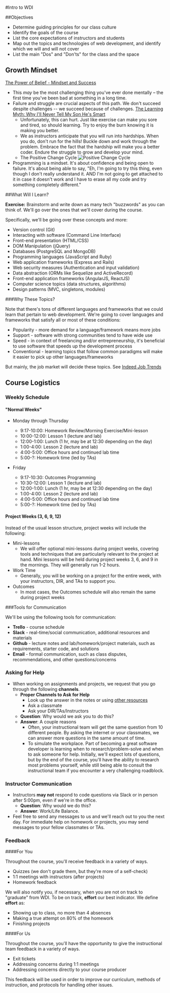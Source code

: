 #Intro to WDI

##Objectives

* Determine guiding principles for our class culture
* Identify the goals of the course
* List the core expectations of instructors and students
* Map out the topics and technologies of web development, and identify which we will and will not cover
* List the main "Dos" and "Don'ts" for the class and the space

## Growth Mindset

[The Power of Belief - Mindset and Success](https://www.youtube.com/watch?v=pN34FNbOKXc)

- This *may* be the most challenging thing you've ever done mentally – the first time you've been bad at something in a long time.
- Failure and struggle are crucial aspects of this path. We don't succeed despite challenges -- we succeed because of challenges. [The Learning Myth: Why I'll Never Tell My Son He's Smart](https://www.khanacademy.org/about/blog/post/95208400815/the-learning-myth-why-ill-never-tell-my-son-hes)
  - Unfortunately, this can hurt. Just like exercise can make you sore and tired, so should learning. Try to enjoy the burn knowing it is making you better.
  - We as instructors anticipate that you will run into hardships. When you do, don't run for the hills! Buckle down and work through the problem. Embrace the fact that the hardship will make you a better coder. Endure the struggle to grow and develop your mind.
  - The Positive Change Cycle
  ![Positive Change Cycle](http://changingminds.org/images/change_positive.gif)
- Programming is a mindset. It's about confidence and being open to failure. It's about being able to say, "Eh, I'm going to try this thing, even though I don't really understand it. AND I'm not going to get attached to it in case it doesn't work and I have to erase all my code and try something completely different."

##What Will I Learn?

**Exercise:** Brainstorm and write down as many tech "buzzwords" as you can think of. We'll go over the ones that we'll cover during the course.

Specifically, we'll be going over these concepts and more:

* Version control (Git)
* Interacting with software (Command Line Interface)
* Front-end presentation (HTML/CSS)
* DOM Manipulation (jQuery)
* Databases (PostgreSQL and MongoDB)
* Programming languages (JavaScript and Ruby)
* Web application frameworks (Express and Rails)
* Web security measures (Authentication and input validation)
* Data abstraction (ORMs like Sequelize and ActiveRecord)
* Front-end application frameworks (AngularJS, ReactJS)
* Computer science topics (data structures, algorithms)
* Design patterns (MVC, singletons, modules)

###Why These Topics?

Note that there's tons of different languages and frameworks that we could learn that pertain to web development. We're going to cover languages and frameworks that satisfy all or most of these conditions:

* Popularity - more demand for a language/framework means more jobs
* Support - software with strong communities tend to have wide use
* Speed - in context of freelancing and/or entrepreneurship, it's beneficial to use software that speeds up the development process
* Conventional - learning topics that follow common paradigms will make it easier to pick up other languages/frameworks

But mainly, the job market will decide these topics. See [Indeed Job Trends](http://www.indeed.com/jobtrends)

## Course Logistics

### Weekly Schedule

#### "Normal Weeks"

- Monday through Thursday
  - 9:17-10:00:  Homework Review/Morning Exercise/Mini-lesson
  - 10:00-12:00: Lesson 1 (lecture and lab)
  - 12:00-1:00:  Lunch (1 hr, may be at 12:30 depending on the day)
  - 1:00-4:00:   Lesson 2 (lecture and lab)
  - 4:00-5:00:   Office hours and continued lab time
  - 5:00-?:      Homework time (led by TAs)

- Friday
  - 9:17-10:30:  Outcomes Programming
  - 10:30-12:00: Lesson 1 (lecture and lab)
  - 12:00-1:00:  Lunch (1 hr, may be at 12:30 depending on the day)
  - 1:00-4:00:   Lesson 2 (lecture and lab)
  - 4:00-5:00:   Office hours and continued lab time
  - 5:00-?:      Homework time (led by TAs)


#### Project Weeks (3, 6, 9, 12)

Instead of the usual lesson structure, project weeks will include the following:

- Mini-lessons
  - We will offer optional mini-lessons during project weeks, covering tools and techniques that are particularly relevant to the project at hand. Mini lessons will be held during project weeks 3, 6, and 9 in the mornings. They will generally run 1-2 hours.
- Work Time
  - Generally, you will be working on a project for the entire week, with your instructors, DIR, and TAs to support you.
- Outcomes
  - In most cases, the Outcomes schedule will also remain the same during project weeks

###Tools for Communication

We'll be using the following tools for communication:

- **Trello** - course schedule
- **Slack** - real-time/social communication, additional resources and materials
- **Github** - lecture notes and lab/homework/project materials, such as requirements, starter code, and solutions
- **Email** - formal communication, such as class disputes, recommendations, and other questions/concerns

### Asking for Help

- When working on assignments and projects, we request that you go through the following **channels**.
  - **Proper Channels to Ask for Help**
    - Look up the answer in the notes or using [other resources](http://www.google.com)
    - Ask a classmate
    - Ask your DIR/TAs/Instructors
  - **Question**: Why would we ask you to do this?
  - **Answer**: A couple reasons
    - Often, your instructional team will get the same question from 10 different people. By asking the internet or your classmates, we can answer more questions in the same amount of time.
    - To simulate the workplace. Part of becoming a great software developer is learning when to research/problem-solve and when to ask someone for help. Initially, we'll expect lots of questions, but by the end of the course, you'll have the ability to research most problems yourself, while still being able to consult the instructional team if you encounter a very challenging roadblock.

### Instructor Communication

- Instructors **may not** respond to code questions via Slack or in person after 5:00pm, even if we're in the office.
  - **Question**: Why would we do this?
  - **Answer**: Work/Life Balance.
- Feel free to send any messages to us and we'll reach out to you the next day. For immediate help on homework or projects, you may send messages to your fellow classmates or TAs.

### Feedback

####For You

Throughout the course, you'll receive feedback in a variety of ways.

- Quizzes (we don't grade them, but they're more of a self-check)
- 1:1 meetings with instructors (after projects)
- Homework feedback

We will also notify you, if necessary, when you are not on track to "graduate" from WDI. To be on track, **effort** our best indicator. We define **effort** as:

- Showing up to class, no more than 4 absences
- Making a true attempt on 80% of the homework
- Finishing projects

####For Us

Throughout the course, you'll have the opportunity to give the instructional team feedback in a variety of ways.

- Exit tickets
- Addressing concerns during 1:1 meetings
- Addressing concerns directly to your course producer

This feedback will be used in order to improve our curriculum, methods of instruction, and protocols for handling other issues.

